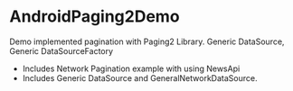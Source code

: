 # AndroidPaging2Demo
Demo implemented pagination with Paging2 Library. Generic DataSource, Generic DataSourceFactory
- Includes Network Pagination example with using NewsApi
- Includes Generic DataSource and GeneralNetworkDataSource.
